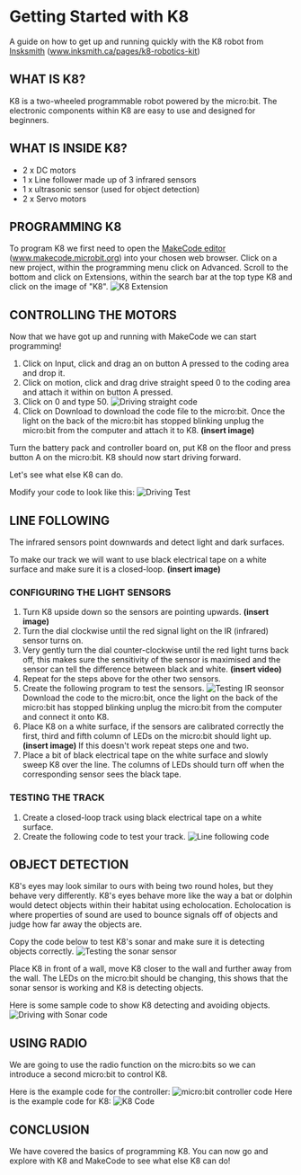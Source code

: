 # Getting Started with K8

A guide on how to get up and running quickly with the K8 robot from [Insksmith](www.inksmith.ca/pages/k8-robotics-kit) (www.inksmith.ca/pages/k8-robotics-kit)

## WHAT IS K8?

K8 is a two-wheeled programmable robot powered by the micro:bit. The electronic components within K8 are easy to use and designed for beginners.

## WHAT IS INSIDE K8?

* 2 x DC motors
* 1 x Line follower made up of 3 infrared sensors
* 1 x ultrasonic sensor (used for object detection)
* 2 x Servo motors

## PROGRAMMING K8

To program K8 we first need to open the [MakeCode editor](www.makecode.microbit.org) (www.makecode.microbit.org) into your chosen web browser. Click on a new project, within the programming menu click on Advanced. Scroll to the bottom and click on Extensions, within the search bar at the top type K8 and click on the image of "K8". ![K8 Extension](/Images/Extension.png)

## CONTROLLING THE MOTORS

Now that we have got up and running with MakeCode we can start programming!

1. Click on Input, click and drag an on button A pressed to the coding area and drop it.
2. Click on motion, click and drag drive straight speed 0 to the coding area and attach it within on button A pressed.
3. Click on 0 and type 50.
![Driving straight code](/Images/DrivingStraight.png)
4. Click on Download to download the code file to the micro:bit. Once the light on the back of the micro:bit has stopped blinking unplug the micro:bit from the computer and attach it to K8. **(insert image)**  

Turn the battery pack and controller board on, put K8 on the floor and press button A on the micro:bit. K8 should now start driving forward.

Let's see what else K8 can do.

Modify your code to look like this:
![Driving Test](/Images/DrivingTest.png)

## LINE FOLLOWING

The infrared sensors point downwards and detect light and dark surfaces.

To make our track we will want to use black electrical tape on a white surface and make sure it is a closed-loop. **(insert image)**

### CONFIGURING THE LIGHT SENSORS

1. Turn K8 upside down so the sensors are pointing upwards. **(insert image)**
2. Turn the dial clockwise until the red signal light on the IR (infrared) sensor turns on.
3. Very gently turn the dial counter-clockwise until the red light turns back off, this makes sure the sensitivity of the sensor is maximised and the sensor can tell the difference between black and white. **(insert video)**
4. Repeat for the steps above for the other two sensors.
5. Create the following program to test the sensors.
![Testing IR seonsor](/Images/TestingIR.png)
 Download the code to the micro:bit, once the light on the back of the micro:bit has stopped blinking unplug the micro:bit from the computer and connect it onto K8.
6. Place K8 on a white surface, if the sensors are calibrated correctly the first, third and fifth column of LEDs on the micro:bit should light up. **(insert image)** If this doesn't work repeat steps one and two.
7. Place a bit of black electrical tape on the white surface and slowly sweep K8 over the line. The columns of LEDs should turn off when the corresponding sensor sees the black tape.

### TESTING THE TRACK

1. Create a closed-loop track using black electrical tape on a white surface.
2. Create the following code to test your track.
![Line following code](/Images/LineFollowing.png)

## OBJECT DETECTION

K8's eyes may look similar to ours with being two round holes, but they behave very differently. K8's eyes behave more like the way a bat or dolphin would detect objects within their habitat using echolocation. Echolocation is where properties of sound are used to bounce signals off of objects and judge how far away the objects are.

Copy the code below to test K8's sonar and make sure it is detecting objects correctly.
![Testing the sonar sensor](/Images/TestingSonar.png)

Place K8 in front of a wall, move K8 closer to the wall and further away from the wall. The LEDs on the micro:bit should be changing, this shows that the sonar sensor is working and K8 is detecting objects.

Here is some sample code to show K8 detecting and avoiding objects.
![Driving with Sonar code](/Images/DrivingSonar.png)

## USING RADIO

We are going to use the radio function on the micro:bits so we can introduce a second micro:bit to control K8.

Here is the example code for the controller:
![micro:bit controller code](/Images/Controller.png)
Here is the example code for K8:
![K8 Code](/Images/K8Remote.png)

## CONCLUSION

We have covered the basics of programming K8. You can now go and explore with K8 and MakeCode to see what else K8 can do!
